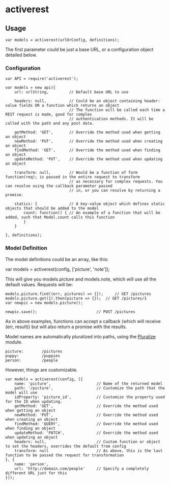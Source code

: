 # activerest

## Usage

```
var models = activerest(urlOrConfig, definitions);
```

The first parameter could be just a base URL, or a configuration object detailed below.

### Configuration

```
var API = require('activerest');

var models = new api({
	url: urlString, 		// Default base URL to use

	headers: null,			// Could be an object containing header: value fields OR a function which returns an object
							// The function will be called each time a REST request is made, good for complex
							// authentication methods. It will be called with the path and any post data.

	getMethod: 'GET',		// Override the method used when getting an object
	newMethod: 'PUT',		// Override the method used when creating an object
	findMethod: 'GET',		// Override the method used when finding an object
	updateMethod: 'PUT',	// Override the method used when updating an object

	transform: null,		// Would be a function of form function(req); is passed in the entire request to transform
							// as necessary for complex requests. You can resolve using the callback parameter passed
							// in, or you can resolve by returning a promise.

	statics: {				// A key-value object which defines static objects that should be added to the model
		count: function() { // An example of a function that will be added, such that Model.count calls this function
		}
	}

}, definitions);
```

### Model Definition

The model definitions could be an array, like this:

var models = activerest(config, ['picture', 'note']);

This will give you models.picture and models.note, which will use all the default values. Requests will be:

```
models.picture.find((err, pictures) => {}); 	// GET /pictures
models.picture.get(1).then(picture => {}); 	// GET /pictures/1
var newpic = new models.picture();

newpic.save();							// POST /pictures
```

As in above examples, functions can accept a callback (which will receive (err, result)) but will also return a promise with the results.

Model names are automatically pluralized into paths, using the [Pluralize](https://www.npmjs.com/package/pluralize) module.

```
picture:		/pictures
puppy:			/puppies
person:			/people
```

However, things are customizable.

```
var models = activerest(config, [{
	name: 'picture',					// Name of the returned model
	path: '/picture',					// Customize the path that the model will use
	idProperty: 'picture_id',			// Customize the property used for the ID when updating.
	getMethod: 'GET',					// Override the method used when getting an object
	newMethod: 'PUT',					// Override the method used when creating an object
	findMethod: 'QUERY',				// Override the method used when finding an object
	updateMethod: 'PATCH',				// Override the method used when updating an object
	headers: null,						// Custom function or object to set the headers, overrides the default from config
	transform: null						// As above, this is the last function to be passed the request for transformation
}, {
	name: 'person',	
	url: 'http://domain.com/people'		// Specify a completely different URL just for this
}]);
```